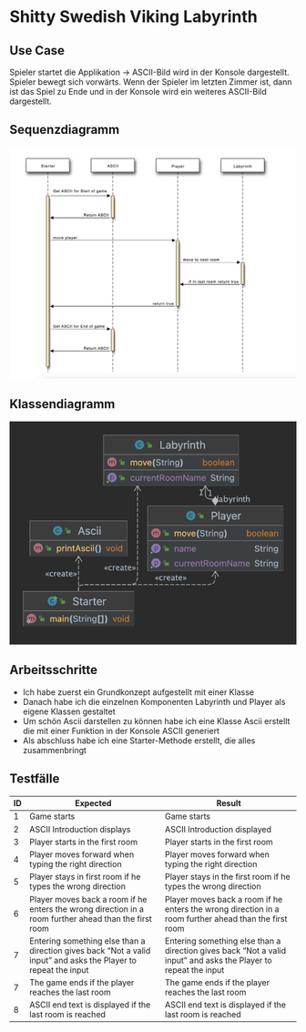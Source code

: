 # Shitty Swedish Viking Labyrinth

## Use Case

Spieler startet die Applikation -> ASCII-Bild wird in der Konsole dargestellt. Spieler bewegt sich vorwärts. Wenn der Spieler im letzten Zimmer ist, dann ist das Spiel zu Ende und in der Konsole wird ein weiteres ASCII-Bild dargestellt.

## Sequenzdiagramm

![](assets/sequence_diagram.png)

## Klassendiagramm

![](assets/shittySwedishLabyrinth_uml.png)




## Arbeitsschritte

- Ich habe zuerst ein Grundkonzept aufgestellt mit einer Klasse
- Danach habe ich die einzelnen Komponenten Labyrinth und Player als eigene Klassen gestaltet 
- Um schön Ascii darstellen zu können habe ich eine Klasse Ascii erstellt die mit einer Funktion in der Konsole ASCII generiert
- Als abschluss habe ich eine Starter-Methode erstellt, die alles zusammenbringt

## Testfälle

| ID | Expected                                                                                                        | Result                                                                                                          |
|----|-----------------------------------------------------------------------------------------------------------------|-----------------------------------------------------------------------------------------------------------------|
| 1  | Game starts                                                                                                     | Game starts                                                                                                     |
| 2  | ASCII Introduction displays                                                                                     | ASCII Introduction displayed                                                                                    |
| 3  | Player starts in the first room                                                                                 | Player starts in the first room                                                                                 |
| 4  | Player moves forward when typing the right direction                                                            | Player moves forward when typing the right direction                                                            |
| 5  | Player stays in first room if he types the wrong direction                                                      | Player stays in the first room if he types the wrong direction                                                  |
| 6  | Player moves back a room if he enters the wrong direction in a room further ahead than the first room           | Player moves back a room if he enters the wrong direction in a room further ahead than the first room           |
| 7  | Entering something else than a direction gives back “Not a valid input” and asks the Player to repeat the input | Entering something else than a direction gives back “Not a valid input” and asks the Player to repeat the input |
| 7  | The game ends if the player reaches the last room                                                               | The game ends if the player reaches the last room                                                               |
| 8  | ASCII end text is displayed if the last room is reached                                                         | ASCII end text is displayed if the last room is reached                                                         |